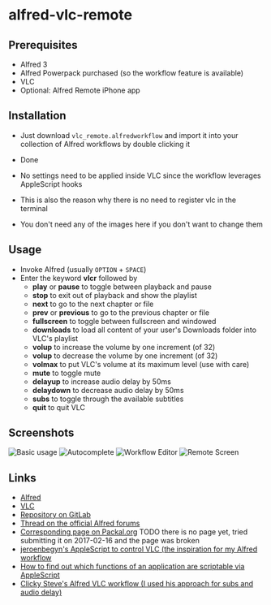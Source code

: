 # alfred-vlc-remote

## Prerequisites

- Alfred 3
- Alfred Powerpack purchased (so the workflow feature is available)
- VLC
- Optional: Alfred Remote iPhone app

## Installation

- Just download `vlc_remote.alfredworkflow` and import it into your collection of Alfred workflows by double clicking it
- Done

- No settings need to be applied inside VLC since the workflow leverages AppleScript hooks
- This is also the reason why there is no need to register vlc in the terminal
- You don't need any of the images here if you don't want to change them

## Usage

- Invoke Alfred (usually `OPTION` + `SPACE`)
- Enter the keyword **vlcr** followed by
    - **play** or **pause** to toggle between playback and pause
    - **stop** to exit out of playback and show the playlist
    - **next** to go to the next chapter or file
    - **prev** or **previous** to go to the previous chapter or file
    - **fullscreen** to toggle between fullscreen and windowed
    - **downloads** to load all content of your user's Downloads folder into VLC's playlist
    - **volup** to increase the volume by one increment (of 32)
    - **volup** to decrease the volume by one increment (of 32)
    - **volmax** to put VLC's volume at its maximum level (use with care)
    - **mute** to toggle mute
    - **delayup** to increase audio delay by 50ms
    - **delaydown** to decrease audio delay by 50ms
    - **subs** to toggle through the available subtitles
    - **quit** to quit VLC

## Screenshots

![Basic usage](https://gitlab.com/geberl/alfred-vlc-remote-control/raw/master/images/screenshot_basic.png)
![Autocomplete](https://gitlab.com/geberl/alfred-vlc-remote-control/raw/master/images/screenshot_autocomplete.png)
![Workflow Editor](https://gitlab.com/geberl/alfred-vlc-remote-control/raw/master/images/screenshot_workflow.png)
![Remote Screen](https://gitlab.com/geberl/alfred-vlc-remote-control/raw/master/images/screenshot_remote.png)

## Links

- [Alfred](https://www.alfredapp.com/)
- [VLC](https://www.videolan.org/)
- [Repository on GitLab](https://gitlab.com/geberl/alfred-vlc-remote-control)
- [Thread on the official Alfred forums](https://www.alfredforum.com/topic/10027-vlc-remote/)
- [Corresponding page on Packal.org](http://www.packal.org/) TODO there is no page yet, tried submitting it on 2017-02-16 and the page was broken
- [jeroenbegyn's AppleScript to control VLC (the inspiration for my Alfred workflow](https://github.com/jeroenbegyn/VLCControl)
- [How to find out which functions of an application are scriptable via AppleScript](https://www.safaribooksonline.com/library/view/applescript-the-definitive/0596102119/ch01s02.html)
- [Clicky Steve's Alfred VLC workflow (I used his approach for subs and audio delay)](http://www.packal.org/workflow/vlc-remote-control)

